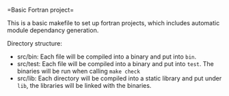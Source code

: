 =Basic Fortran project=

This is a basic makefile to set up fortran projects, which includes automatic
module dependancy generation.

Directory structure:

* src/bin: Each file will be compiled into a binary and put into `bin`.
* src/test: Each file will be compiled into a binary and put into `test`. The
  binaries will be run when calling `make check`
* src/lib: Each directory will be compiled into a static library and put under
  `lib`, the libraries will be linked with the binaries.

